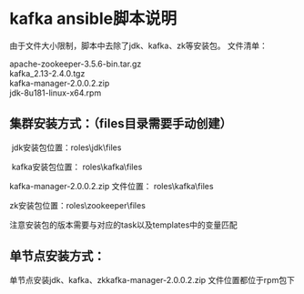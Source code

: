 # kafka ansible脚本说明

由于文件大小限制，脚本中去除了jdk、kafka、zk等安装包。
文件清单：

apache-zookeeper-3.5.6-bin.tar.gz  
kafka_2.13-2.4.0.tgz  
kafka-manager-2.0.0.2.zip  
jdk-8u181-linux-x64.rpm
## 集群安装方式：（files目录需要手动创建）

​	jdk安装包位置：roles\jdk\files

​    kafka安装包位置： roles\kafka\files

   kafka-manager-2.0.0.2.zip 文件位置： roles\kafka\files

   zk安装包位置：roles\zookeeper\files

注意安装包的版本需要与对应的task以及templates中的变量匹配

## 单节点安装方式：

  单节点安装jdk、kafka、zkkafka-manager-2.0.0.2.zip 文件位置都位于rpm包下
